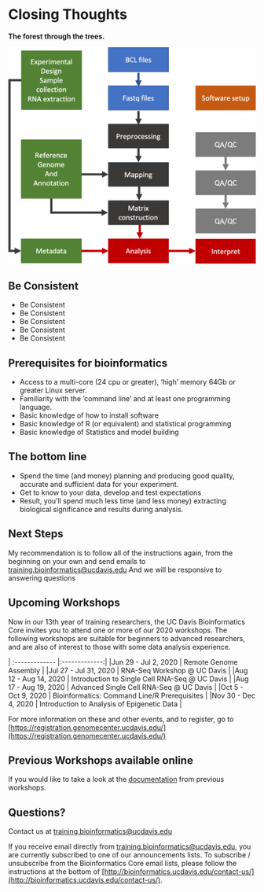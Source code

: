 # Closing Thoughts

**The forest through the trees.**

<img src="https://raw.githubusercontent.com/ucdavis-bioinformatics-training/ucdavis-bioinformatics-training.presentations/master/flowcharts/flowchart_mrna.png" alt="flowchart_mrna.png" width="600px"/>

## Be Consistent

* Be Consistent
* Be Consistent
* Be Consistent
* Be Consistent
* Be Consistent

## Prerequisites for bioinformatics

* Access to a multi-core (24 cpu or greater), ‘high’ memory 64Gb or greater Linux server.
* Familiarity with the ’command line’ and at least one programming language.
* Basic knowledge of how to install software
* Basic knowledge of R (or equivalent) and statistical programming
* Basic knowledge of Statistics and model building

## The bottom line

* Spend the time (and money) planning and producing good quality, accurate and sufficient data for your experiment.
* Get to know to your data, develop and test expectations
* Result, you’ll spend much less time (and less money) extracting biological significance and results during analysis.

## Next Steps

My recommendation is to follow all of the instructions again, from the beginning on your own and send emails to [training.bioinformatics@ucdavis.edu](mailto:training.bioinformatics@ucdavis.edu) And we will be responsive to answering questions

##  Upcoming Workshops

Now in our 13th year of training researchers, the UC Davis Bioinformatics Core invites you to attend one or more of our 2020 workshops. The following workshops are suitable for beginners to advanced researchers, and are also of interest to those with some data analysis experience.

| :------------- |:-------------:|
|Jun 29 - Jul 2, 2020 | Remote Genome Assembly |
|Jul 27 - Jul 31, 2020 | RNA-Seq Workshop @ UC Davis |
|Aug 12 - Aug 14, 2020 | Introduction to Single Cell RNA-Seq  @ UC Davis |
|Aug 17 - Aug 19, 2020 | Advanced Single Cell RNA-Seq @ UC Davis |
|Oct 5 - Oct 9, 2020 | Bioinformatics: Command Line/R Prerequisites |
|Nov 30 - Dec 4, 2020 | Introduction to Analysis of Epigenetic Data |

For more information on these and other events, and to register, go to [https://registration.genomecenter.ucdavis.edu/](https://registration.genomecenter.ucdavis.edu/)

## Previous Workshops available online

If you would like to take a look at the [documentation](https://ucdavis-bioinformatics-training.github.io/) from previous workshops.


## Questions?

Contact us at [training.bioinformatics@ucdavis.edu](mailto:training.bioinformatics@ucdavis.edu)

If you receive email directly from [training.bioinformatics@ucdavis.edu](mailto:training.bioinformatics@ucdavis.edu), you are currently subscribed to one of our announcements lists. To subscribe / unsubscribe from the Bioinformatics Core email lists, please follow the instructions at the bottom of [http://bioinformatics.ucdavis.edu/contact-us/](http://bioinformatics.ucdavis.edu/contact-us/).
